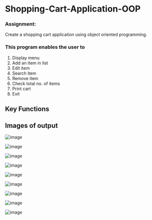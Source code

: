 # Shopping-Cart-Application-OOP

### Assignment:
Create a shopping cart application using object oriented programming.

### This program enables the user to 
1. Display  menu
2. Add an item in list
3. Edit item
4. Search item
5. Remove item
6. Check total no. of items
7. Print cart
8. Exit

## Key Functions


## Images of output

![image](https://user-images.githubusercontent.com/63361851/136696410-b91d370b-22f9-4723-b547-534c0f017717.png)

![image](https://user-images.githubusercontent.com/63361851/136696649-5d294118-b081-4f1b-8478-28665df7ad6b.png)

![image](https://user-images.githubusercontent.com/63361851/136696719-c7d93fbc-6e8f-42d3-bfc7-f41ac4698233.png)

![image](https://user-images.githubusercontent.com/63361851/136696741-4b1a9849-6e78-47fa-9a54-65af0721ab84.png)

![image](https://user-images.githubusercontent.com/63361851/136696808-b5701793-17e6-4503-8dd2-9e8b70d5cc66.png)

![image](https://user-images.githubusercontent.com/63361851/136696828-c2d34127-0ccd-4849-bed4-a06ecd974996.png)

![image](https://user-images.githubusercontent.com/63361851/136696841-61dba7a8-8393-4543-bb09-d771f0a324d0.png)

![image](https://user-images.githubusercontent.com/63361851/136696865-49f88ce6-117f-44d2-b75f-7f85b9ffe959.png)

![image](https://user-images.githubusercontent.com/63361851/136696879-e80cb635-5b13-497a-9339-979ad1d5e63b.png)
